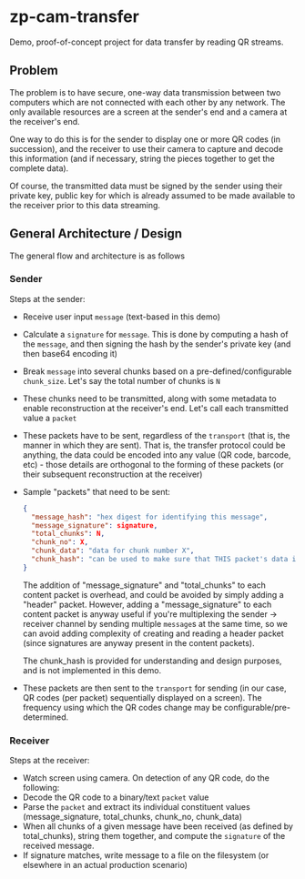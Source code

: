# zp-cam-transfer
Demo, proof-of-concept project for data transfer by reading QR streams.

## Problem
The problem is to have secure, one-way data transmission between two computers which
are not connected with each other by any network. The only available resources are
a screen at the sender's end and a camera at the receiver's end.

One way to do this is for the sender to display one or more QR codes (in succession),
and the receiver to use their camera to capture and decode this information (and if
necessary, string the pieces together to get the complete data).

Of course, the transmitted data must be signed by the sender using their private key,
public key for which is already assumed to be made available to the receiver prior to
this data streaming.

## General Architecture / Design
The general flow and architecture is as follows

### Sender

Steps at the sender:
- Receive user input `message` (text-based in this demo)
- Calculate a `signature` for `message`. This is done by computing a hash of the 
`message`, and then signing the hash by the sender's private key (and then base64 encoding it)
- Break `message` into several chunks based on a pre-defined/configurable `chunk_size`.
Let's say the total number of chunks is `N`
- These chunks need to be transmitted, along with some metadata to enable
reconstruction at the receiver's end. Let's call each transmitted value a `packet`
- These packets have to be sent, regardless of the `transport` (that is, the manner
in which they are sent). That is, the transfer protocol could be anything,
the data could be encoded into any value (QR code, barcode, etc) - those details
are orthogonal to the forming of these packets (or their subsequent
reconstruction at the receiver)

- Sample "packets" that need to be sent:
    ```json
    {
      "message_hash": "hex digest for identifying this message",
      "message_signature": signature,
      "total_chunks": N,
      "chunk_no": X,
      "chunk_data": "data for chunk number X",
      "chunk_hash": "can be used to make sure that THIS packet's data is correctly transmitted"
    }
    ```
    The addition of "message_signature" and "total_chunks" to each content packet
    is overhead, and could be avoided by simply adding a "header" packet. However,
    adding a "message_signature" to each content packet is anyway
    useful if you're multiplexing the sender -> receiver channel by
    sending multiple `message`s at the same time, so we can avoid adding complexity
    of creating and reading a header packet (since signatures are anyway present
    in the content packets).
    
    The chunk_hash is provided for understanding and design purposes,
    and is not implemented in this demo.

- These packets are then sent to the `transport`  for sending (in our case,
QR codes (per packet) sequentially displayed on a screen). The frequency using
which the QR codes change may be configurable/pre-determined.

### Receiver
Steps at the receiver:

- Watch screen using camera. On detection of any QR code, do the following:
- Decode the QR code to a binary/text `packet` value
- Parse the `packet` and extract its individual constituent values (message_signature,
total_chunks, chunk_no, chunk_data)
- When all chunks of a given message have been received (as defined by total_chunks),
string them together, and compute the `signature` of the received message.
- If signature matches, write message to a file on the filesystem (or elsewhere
in an actual production scenario)

